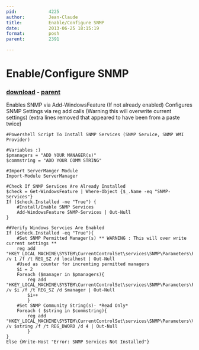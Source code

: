```yaml
---
pid:            4225
author:         Jean-Claude
title:          Enable/Configure SNMP
date:           2013-06-25 18:15:19
format:         posh
parent:         2391

---
```


# Enable/Configure SNMP

### [download](Scripts\4225.ps1) - [parent](Scripts\2391.md)

Enables SNMP via Add-WindowsFeature (If not already enabled)
Configures SNMP Settings via reg add calls (Warning this will overwrite current settings)
(extra lines removed that appeared to have been from a paste twice)

```posh
#Powershell Script To Install SNMP Services (SNMP Service, SNMP WMI Provider)

#Variables :)
$pmanagers = "ADD YOUR MANAGER(s)"
$commstring = "ADD YOUR COMM STRING"

#Import ServerManger Module
Import-Module ServerManager

#Check If SNMP Services Are Already Installed
$check = Get-WindowsFeature | Where-Object {$_.Name -eq "SNMP-Services"}
If ($check.Installed -ne "True") {
	#Install/Enable SNMP Services
	Add-WindowsFeature SNMP-Services | Out-Null
}

##Verify Windows Servcies Are Enabled
If ($check.Installed -eq "True"){
	#Set SNMP Permitted Manager(s) ** WARNING : This will over write current settings **
	reg add "HKEY_LOCAL_MACHINE\SYSTEM\CurrentControlSet\services\SNMP\Parameters\PermittedManagers" /v 1 /f /t REG_SZ /d localhost | Out-Null
	#Used as counter for incremting permitted managers
	$i = 2
	Foreach ($manager in $pmanagers){
		reg add "HKEY_LOCAL_MACHINE\SYSTEM\CurrentControlSet\services\SNMP\Parameters\PermittedManagers" /v $i /f /t REG_SZ /d $manager | Out-Null
		$i++
		}
	#Set SNMP Community String(s)- *Read Only*
	Foreach ( $string in $commstring){
		reg add "HKEY_LOCAL_MACHINE\SYSTEM\CurrentControlSet\services\SNMP\Parameters\ValidCommunities" /v $string /f /t REG_DWORD /d 4 | Out-Null
		}
}
Else {Write-Host "Error: SNMP Services Not Installed"}
```
